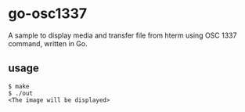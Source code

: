 # go-osc1337
A sample to display media and transfer file from hterm using OSC 1337 command, written in Go.

## usage

```
$ make
$ ./out
<The image will be displayed>
```
